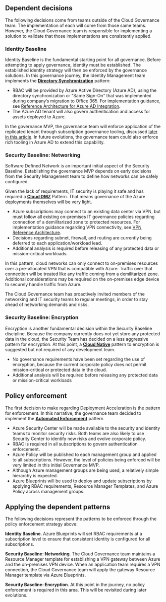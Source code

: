 <!-- TEMPLATE FILE - DO NOT ADD METADATA -->

## Dependent decisions

The following decisions come from teams outside of the Cloud Governance team. The implementation of each will come from those same teams. However, the Cloud Governance team is responsible for implementing a solution to validate that those implementations are consistently applied.

### Identity Baseline

Identity Baseline is the fundamental starting point for all governance. Before attempting to apply governance, identity must be established. The established identity strategy will then be enforced by the governance solutions.
In this governance journey, the Identity Management team implements the **[Directory Synchronization](/azure/architecture-center/cloud-adoption/decision-guides/identity/overview.md#directory-synchronization)** pattern:

- RBAC will be provided by Azure Active Directory (Azure AD), using the directory synchronization or "Same Sign-On" that was implemented during company’s migration to Office 365. For implementation guidance, see [Reference Architecture for Azure AD Integration](/azure/architecture/reference-architectures/identity/azure-ad).
- The Azure AD tenant will also govern authentication and access for assets deployed to Azure.

In the governance MVP, the governance team will enforce application of the replicated tenant through subscription governance tooling, discussed [later in this article](#subscription-model). In future evolutions, the governance team could also enforce rich tooling in Azure AD to extend this capability.

### Security Baseline: Networking

Software Defined Network is an important initial aspect of the Security Baseline. Establishing the governance MVP depends on early decisions from the Security Management team to define how networks can be safely configured.

Given the lack of requirements, IT security is playing it safe and has required a **[Cloud DMZ](/azure/architecture-center/cloud-adoption/decision-guides/software-defined-network/cloud-dmz.md)** Pattern. That means governance of the Azure deployments themselves will be very light.

- Azure subscriptions may connect to an existing data center via VPN, but must follow all existing on-premises IT governance policies regarding connection of a demilitarized zone to protected resources. For implementation guidance regarding VPN connectivity, see [VPN Reference Architecture](/azure/architecture/reference-architectures/hybrid-networking/vpn).
- Decisions regarding subnet, firewall, and routing are currently being deferred to each application/workload lead.
- Additional analysis is required before releasing of any protected data or mission-critical workloads.

In this pattern, cloud networks can only connect to on-premises resources over a pre-allocated VPN that is compatible with Azure. Traffic over that connection will be treated like any traffic coming from a demilitarized zone. Additional considerations may be required on the on-premises edge device to securely handle traffic from Azure.

The Cloud Governance team has proactively invited members of the networking and IT security teams to regular meetings, in order to stay ahead of networking demands and risks.

### Security Baseline: Encryption

Encryption is another fundamental decision within the Security Baseline discipline. Because the company currently does not yet store any protected data in the cloud, the Security Team has decided on a less aggressive pattern for encryption.
At this point, a **[Cloud Native](/azure/architecture-center/cloud-adoption/decision-guides/encryption/overview.md#key-management)** pattern to encryption is suggested but not required of any development team.

- No governance requirements have been set regarding the use of encryption, because the current corporate policy does not permit mission-critical or protected data in the cloud.
- Additional analysis will be required before releasing any protected data or mission-critical workloads

## Policy enforcement

The first decision to make regarding Deployment Acceleration is the pattern for enforcement. In this narrative, the governance team decided to implement the **[Automated Enforcement](/azure/architecture-center/cloud-adoption/decision-guides/policy-enforcement/overview.md#automated-enforcement)** pattern.

- Azure Security Center will be made available to the security and identity teams to monitor security risks. Both teams are also likely to use Security Center to identify new risks and evolve corporate policy.
- RBAC is required in all subscriptions to govern authentication enforcement.
- Azure Policy will be published to each management group and applied to all subscriptions. However, the level of policies being enforced will be very limited in this initial Governance MVP.
- Although Azure management groups are being used, a relatively simple hierarchy is expected.
- Azure Blueprints will be used to deploy and update subscriptions by applying RBAC requirements, Resource Manager Templates, and Azure Policy across management groups.

## Applying the dependent patterns

The following decisions represent the patterns to be enforced through the policy enforcement strategy above:

**Identity Baseline**. Azure Blueprints will set RBAC requirements at a subscription level to ensure that consistent identity is configured for all subscriptions.

**Security Baseline: Networking**. The Cloud Governance team maintains a Resource Manager template for establishing a VPN gateway between Azure and the on-premises VPN device. When an application team requires a VPN connection, the Cloud Governance team will apply the gateway Resource Manager template via Azure Blueprints.

**Security Baseline: Encryption**. At this point in the journey, no policy enforcement is required in this area. This will be revisited during later evolutions.
